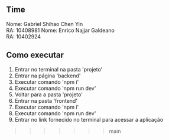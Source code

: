 ## Time
Nome: Gabriel Shihao Chen Yin  
RA: 10408981
Nome: Enrico Najjar Galdeano  
RA: 10402924

## Como executar


1) Entrar no terminal na pasta 'projeto'
2) Entrar na página 'backend'
3) Executar comando 'npm i'
4) Executar comando 'npm run dev'
5) Voltar para a pasta 'projeto'
6) Entrar na pasta 'frontend'
7) Executar comando 'npm i'
8) Executar comando 'npm run dev'
9) Entrar no link fornecido no terminal para acessar a aplicação
>>>>>>> main

